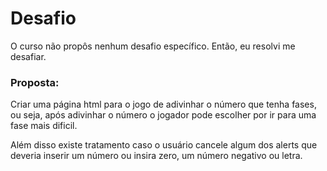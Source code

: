 # Desafio

O curso não propôs nenhum desafio específico. Então, eu resolvi me desafiar. 

### Proposta:

Criar uma página html para o jogo de adivinhar o número que tenha fases, ou seja, após adivinhar o número o jogador pode escolher por ir para uma fase mais dificil. 

Além disso existe tratamento caso o usuário cancele algum dos alerts que deveria inserir um número ou insira zero, um número negativo ou letra. 
